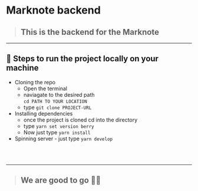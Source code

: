 # Marknote backend

> ## This is the backend for the **Marknote**

<hr/>

## 🚦 Steps to run the project locally on your machine

- Cloning the repo
  - Open the terminal
  - naviagate to the desired path <br/>
    `cd PATH TO YOUR LOCATION`
  - type `git clone PROJECT-URL`
- Installing dependencies
  - once the project is cloned cd into the directory
  - type `yarn set version berry`
  - Now just type `yarn install`
- Spinning server - just type `yarn develop`
<br/>
<br/>
<hr/>

> ## We are good to go ✌🏻
